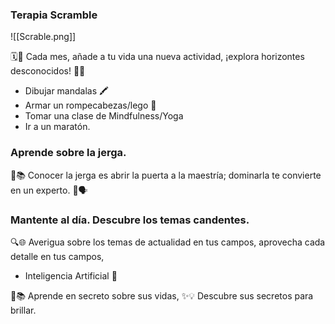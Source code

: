 
### Terapia Scramble 

![[Scrable.png]]

🗓️🌟 Cada mes, añade a tu vida una nueva actividad, ¡explora horizontes desconocidos! 🚀🌈
- Dibujar mandalas 🖍️
- Armar un rompecabezas/lego 🧩
- Tomar una clase de Mindfulness/Yoga
- Ir a un maratón.
### Aprende sobre la jerga.

💼📚 Conocer la jerga es abrir la puerta a la maestría; dominarla te convierte en un experto. 🌟🗣️

### Mantente al día. Descubre los temas candentes.

🔍🌐 Averigua sobre los temas de actualidad en tus campos,
aprovecha cada detalle en tus campos,

- Inteligencia Artificial 🤖

🤫📚 Aprende en secreto sobre sus vidas,
✨💡 Descubre sus secretos para brillar.





























